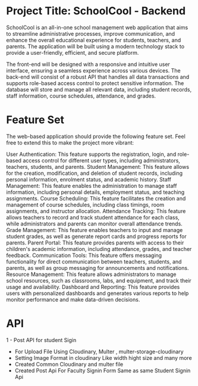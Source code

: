 # Project Title: SchoolCool - Backend

SchoolCool is an all-in-one school management web application that aims to streamline administrative processes, improve communication, and enhance the overall educational experience for students, teachers, and parents. The application will be built using a modern technology stack to provide a user-friendly, efficient, and secure platform.

The front-end will be designed with a responsive and intuitive user interface, ensuring a seamless experience across various devices. The back-end will consist of a robust API that handles all data transactions and supports role-based access control to protect sensitive information. The database will store and manage all relevant data, including student records, staff information, course schedules, attendance, and grades.

# Feature Set

The web-based application should provide the following feature set. Feel free to extend this to make the project more vibrant:

User Authentication: This feature supports the registration, login, and role-based access control for different user types, including administrators, teachers, students, and parents.
Student Management: This feature allows for the creation, modification, and deletion of student records, including personal information, enrolment status, and academic history.
Staff Management: This feature enables the administration to manage staff information, including personal details, employment status, and teaching assignments.
Course Scheduling: This feature facilitates the creation and management of course schedules, including class timings, room assignments, and instructor allocation.
Attendance Tracking: This feature allows teachers to record and track student attendance for each class, while administrators and parents can monitor overall attendance trends.
Grade Management: This feature enables teachers to input and manage student grades, as well as generate report cards and progress reports for parents.
Parent Portal: This feature provides parents with access to their children's academic information, including attendance, grades, and teacher feedback.
Communication Tools: This feature offers messaging functionality for direct communication between teachers, students, and parents, as well as group messaging for announcements and notifications.
Resource Management: This feature allows administrators to manage school resources, such as classrooms, labs, and equipment, and track their usage and availability.
Dashboard and Reporting: This feature provides users with personalized dashboards and generates various reports to help monitor performance and make data-driven decisions.

# API

1 - Post API for student Sigin

- For Upload File Using Cloudinary, Multer , multer-storage-cloudinary
- Setting Image Format in cloudinary Like width hight size and many more
- Created Common Cloudinary and multer file
- Created Post Api For Faculty Signin Form Same as same Student Signin Api
